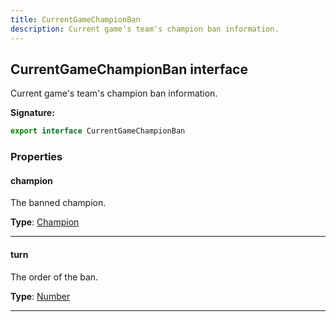 ```yaml
---
title: CurrentGameChampionBan
description: Current game's team's champion ban information.
---
```


## CurrentGameChampionBan interface

Current game's team's champion ban information.

**Signature:**

```ts
export interface CurrentGameChampionBan 
```

### Properties

#### champion

The banned champion.



**Type**: [Champion](/shieldbow/api/Champion.md)

---

#### turn

The order of the ban.



**Type**: [Number](https://developer.mozilla.org/en-US/docs/Web/JavaScript/Reference/Global_Objects/Number)

---

